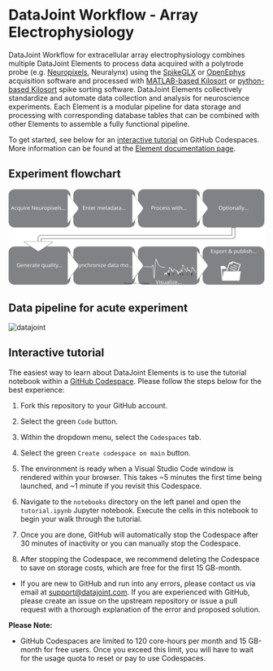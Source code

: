 # DataJoint Workflow - Array Electrophysiology

DataJoint Workflow for extracellular array electrophysiology combines multiple DataJoint Elements to process data acquired with a polytrode probe
(e.g. [Neuropixels](https://www.neuropixels.org), Neuralynx) using the
[SpikeGLX](https://github.com/billkarsh/SpikeGLX) or
[OpenEphys](https://open-ephys.org/gui) acquisition software and processed with
[MATLAB-based Kilosort](https://github.com/MouseLand/Kilosort) or [python-based
Kilosort](https://github.com/MouseLand/pykilosort) spike sorting software. DataJoint Elements collectively standardize and automate data collection and analysis for neuroscience experiments. Each Element is a modular pipeline for data storage and processing with corresponding database tables that can be combined with other Elements to assemble a fully functional pipeline.

To get started, see below for an [interactive tutorial](#interactive-tutorial) on GitHub Codespaces.  More information can be found at the
[Element documentation page](https://datajoint.com/docs/elements/element-array-ephys).

## Experiment flowchart

![flowchart](https://raw.githubusercontent.com/datajoint/element-array-ephys/main/images/diagram_flowchart.svg)

## Data pipeline for acute experiment

![datajoint](https://raw.githubusercontent.com/datajoint/workflow-array-ephys/main/images/attached_array_ephys_element.svg)

## Interactive tutorial

The easiest way to learn about DataJoint Elements is to use the tutorial notebook within a [GitHub Codespace](https://docs.github.com/en/codespaces/overview). Please follow the steps below for the best experience:

1. Fork this repository to your GitHub account.

2. Select the green `Code` button.

3. Within the dropdown menu, select the `Codespaces` tab.

4. Select the green `Create codespace on main` button.

5. The environment is ready when a Visual Studio Code window is rendered within your browser.  This takes ~5 minutes the first time being launched, and ~1 minute if you revisit this Codespace.

6. Navigate to the `notebooks` directory on the left panel and open the `tutorial.ipynb` Jupyter notebook. Execute the cells in this notebook to begin your walk through the tutorial.

7. Once you are done, GitHub will automatically stop the Codespace after 30 minutes of inactivity or you can manually stop the Codespace.

8. After stopping the Codespace, we recommend deleting the Codespace to save on storage costs, which are free for the first 15 GB-month.

+ If you are new to GitHub and run into any errors, please contact us via email at support@datajoint.com. If you are experienced with GitHub, please create an issue on the upstream repository or issue a pull request with a thorough explanation of the error and proposed solution.

**Please Note:**

+ GitHub Codespaces are limited to 120 core-hours per month and 15 GB-month for free users. Once you exceed this limit, you will have to wait for the usage quota to reset or pay to use Codespaces.